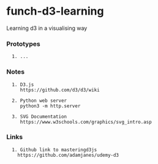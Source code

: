 # funch-d3-learning
Learning d3 in a visualising way

### Prototypes

      1. ...

### Notes
      
      1. D3.js
         https://github.com/d3/d3/wiki
         
      2. Python web server
         python3 -m http.server
      
      3. SVG Documentation
         https://www.w3schools.com/graphics/svg_intro.asp
      

### Links

      1. Github link to masteringd3js
        https://github.com/adamjanes/udemy-d3
